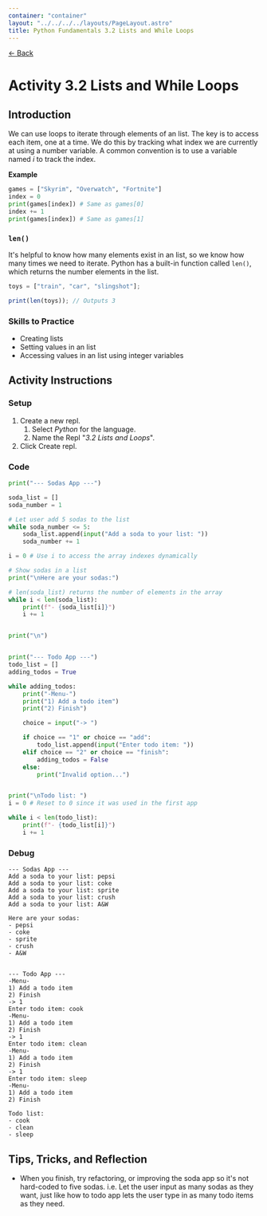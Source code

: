 ```yaml
---
container: "container"
layout: "../../../../layouts/PageLayout.astro"
title: Python Fundamentals 3.2 Lists and While Loops
---
```


[← Back](/comp-sci/python/)

# Activity 3.2 Lists and While Loops

## Introduction

We can use loops to iterate through elements of an list. The key is to access each item, one at a time. We do this by tracking what index we are currently at using a number variable. A common convention is to use a variable named _i_ to track the index.

**Example**

```python
games = ["Skyrim", "Overwatch", "Fortnite"]
index = 0
print(games[index]) # Same as games[0]
index += 1
print(games[index]) # Same as games[1]
```

### `len()`

It's helpful to know how many elements exist in an list, so we know how many times we need to iterate. Python has a built-in function called `len()`, which returns the number elements in the list.

```js
toys = ["train", "car", "slingshot"];

print(len(toys)); // Outputs 3
```

### Skills to Practice

- Creating lists
- Setting values in an list
- Accessing values in an list using integer variables

## Activity Instructions

### Setup

1. Create a new repl.
   1. Select _Python_ for the language.
   2. Name the Repl "_3.2 Lists and Loops_".
2. Click Create repl.

### Code

```python
print("--- Sodas App ---")

soda_list = []
soda_number = 1

# Let user add 5 sodas to the list
while soda_number <= 5:
    soda_list.append(input("Add a soda to your list: "))
    soda_number += 1

i = 0 # Use i to access the array indexes dynamically

# Show sodas in a list
print("\nHere are your sodas:")

# len(soda_list) returns the number of elements in the array
while i < len(soda_list):
    print(f"- {soda_list[i]}")
    i += 1


print("\n")


print("--- Todo App ---")
todo_list = []
adding_todos = True

while adding_todos:
    print("-Menu-")
    print("1) Add a todo item")
    print("2) Finish")

    choice = input("-> ")

    if choice == "1" or choice == "add":
        todo_list.append(input("Enter todo item: "))
    elif choice == "2" or choice == "finish":
        adding_todos = False
    else:
        print("Invalid option...")


print("\nTodo list: ")
i = 0 # Reset to 0 since it was used in the first app

while i < len(todo_list):
    print(f"- {todo_list[i]}")
    i += 1
```

### Debug

```
--- Sodas App ---
Add a soda to your list: pepsi
Add a soda to your list: coke
Add a soda to your list: sprite
Add a soda to your list: crush
Add a soda to your list: A&W

Here are your sodas:
- pepsi
- coke
- sprite
- crush
- A&W


--- Todo App ---
-Menu-
1) Add a todo item
2) Finish
-> 1
Enter todo item: cook
-Menu-
1) Add a todo item
2) Finish
-> 1
Enter todo item: clean
-Menu-
1) Add a todo item
2) Finish
-> 1
Enter todo item: sleep
-Menu-
1) Add a todo item
2) Finish

Todo list:
- cook
- clean
- sleep
```

## Tips, Tricks, and Reflection

- When you finish, try refactoring, or improving the soda app so it's not hard-coded to five sodas. i.e. Let the user input as many sodas as they want, just like how to todo app lets the user type in as many todo items as they need.
